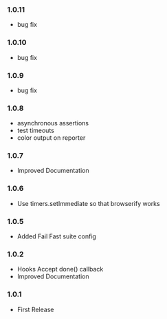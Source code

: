 ### 1.0.11
- bug fix

### 1.0.10
- bug fix

### 1.0.9
- bug fix

### 1.0.8
- asynchronous assertions
- test timeouts
- color output on reporter

### 1.0.7
- Improved Documentation

### 1.0.6
- Use timers.setImmediate so that browserify works

### 1.0.5
- Added Fail Fast suite config

### 1.0.2
- Hooks Accept done() callback
- Improved Documentation

### 1.0.1
- First Release